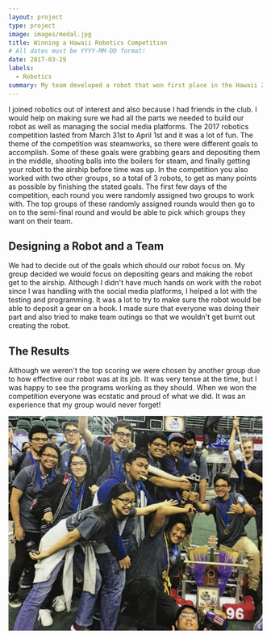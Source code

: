 ```yaml
---
layout: project
type: project
image: images/medal.jpg
title: Winning a Hawaii Robotics Competition
# All dates must be YYYY-MM-DD format!
date: 2017-03-29
labels:
  - Robotics
summary: My team developed a robot that won first place in the Hawaii 2017 FIRST Robotics Steamworks Competition.
---
```


I joined robotics out of interest and also because I had friends in the club. I would help on making sure we had all the parts we needed to build our robot as well as managing the social media platforms. The 2017 robotics competition lasted from March 31st to April 1st and it was a lot of fun. The theme of the competition was steamworks, so there were different goals to accomplish. Some of these goals were grabbing gears and depositing them in the middle, shooting balls into the boilers for steam, and finally getting your robot to the airship before time was up. In the competition you also worked with two other groups, so a total of 3 robots, to get as many points as possible by finishing the stated goals. The first few days of the competition, each round you were randomly assigned two groups to work with. The top groups of these randomly assigned rounds would then go to on to the semi-final round and would be able to pick which groups they want on their team. 

## Designing a Robot and a Team

We had to decide out of the goals which should our robot focus on. My group decided we would focus on depositing gears and making the robot get to the airship. Although I didn't have much hands on work with the robot since I was handling with the social media platforms, I helped a lot with the testing and programming. It was a lot to try to make sure the robot would be able to deposit a gear on a hook. I made sure that everyone was doing their part and also tried to make team outings so that we wouldn't get burnt out creating the robot.

## The Results

Although we weren't the top scoring we were chosen by another group due to how effective our robot was at its job. It was very tense at the time, but I was happy to see the programs working as they should. When we won the competition everyone was ecstatic and proud of what we did. It was an experience that my group would never forget!

<img class="ui medium centered floated rounded image" src="../images/robotics.jpg">
